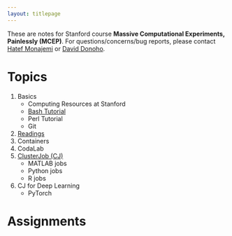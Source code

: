 ```yaml
---
layout: titlepage
---
```


These are notes for Stanford course **Massive Computational Experiments, Painlessly (MCEP)**. For questions/concerns/bug reports, please contact [Hatef Monajemi](http://web.stanford.edu/~monajemi/) or [David Donoho](https://profiles.stanford.edu/david-donoho).

# [](#topics)Topics

1.  Basics
    - Computing Resources at Stanford
	- [Bash Tutorial](bash-tutorial)
	- Perl Tutorial
    - Git
1.  [Readings](readings)
1.  Containers
1.  CodaLab
1.  [ClusterJob (CJ)](http://clusterjob.org)
	- MATLAB jobs
    - Python jobs
    - R jobs
1.  CJ for Deep Learning
    - PyTorch

# Assignments

